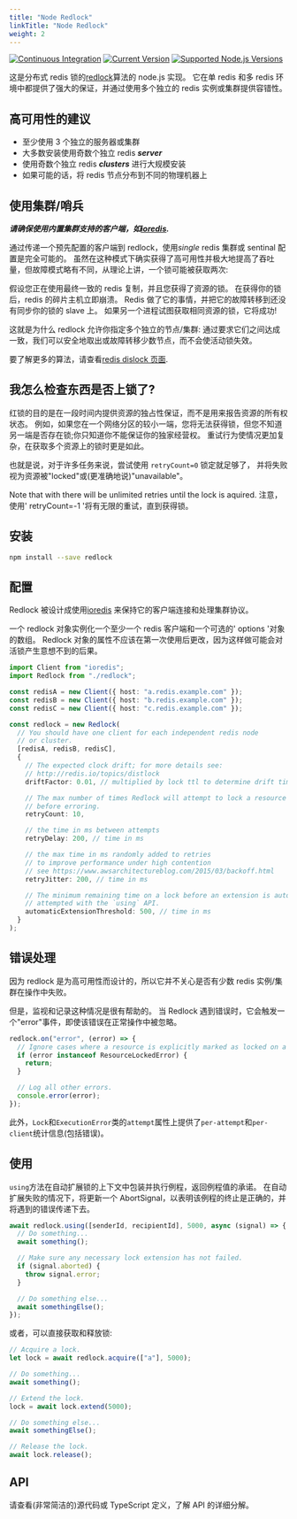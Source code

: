 ```yaml
---
title: "Node Redlock"
linkTitle: "Node Redlock"
weight: 2
---
```


[![Continuous Integration](https://github.com/mike-marcacci/node-redlock/workflows/Continuous%20Integration/badge.svg)](https://github.com/mike-marcacci/node-redlock/actions/workflows/ci.yml)
[![Current Version](https://badgen.net/npm/v/redlock)](https://npm.im/redlock)
[![Supported Node.js Versions](https://badgen.net/npm/node/redlock)](https://npm.im/redlock)

这是分布式 redis 锁的[redlock](http://redis.io/topics/distlock)算法的 node.js 实现。
它在单 redis 和多 redis 环境中都提供了强大的保证，并通过使用多个独立的 redis 实例或集群提供容错性。

## 高可用性的建议

- 至少使用 3 个独立的服务器或集群
- 大多数安装使用奇数个独立 redis **_server_**
- 使用奇数个独立 redis **_clusters_** 进行大规模安装
- 如果可能的话，将 redis 节点分布到不同的物理机器上

## 使用集群/哨兵

**_请确保使用内置集群支持的客户端，如[ioredis](https://github.com/luin/ioredis)._**

通过传递一个预先配置的客户端到 redlock，使用*single* redis 集群或 sentinal 配置是完全可能的。
虽然在这种模式下确实获得了高可用性并极大地提高了吞吐量，但故障模式略有不同，从理论上讲，一个锁可能被获取两次:

假设您正在使用最终一致的 redis 复制，并且您获得了资源的锁。
在获得你的锁后，redis 的碎片主机立即崩溃。
Redis 做了它的事情，并把它的故障转移到还没有同步你的锁的 slave 上。
如果另一个进程试图获取相同资源的锁，它将成功!

这就是为什么 redlock 允许你指定多个独立的节点/集群:
通过要求它们之间达成一致，我们可以安全地取出或故障转移少数节点，而不会使活动锁失效。

要了解更多的算法，请查看[redis dislock 页面](http://redis.io/topics/distlock).

## 我怎么检查东西是否上锁了?

红锁的目的是在一段时间内提供资源的独占性保证，而不是用来报告资源的所有权状态。
例如，如果您在一个网络分区的较小一端，您将无法获得锁，但您不知道另一端是否存在锁;你只知道你不能保证你的独家经营权。
重试行为使情况更加复杂，在获取多个资源上的锁时更是如此。

也就是说，对于许多任务来说，尝试使用 `retryCount=0` 锁定就足够了， 并将失败视为资源被"locked"或(更准确地说)"unavailable"。

Note that with there will be unlimited retries until the lock is aquired.
注意，使用' retryCount=-1 '将有无限的重试，直到获得锁。

## 安装

```bash
npm install --save redlock
```

## 配置

Redlock 被设计成使用[ioredis](https://github.com/luin/ioredis) 来保持它的客户端连接和处理集群协议。

一个 redlock 对象实例化一个至少一个 redis 客户端和一个可选的' options '对象的数组。
Redlock 对象的属性不应该在第一次使用后更改，因为这样做可能会对活锁产生意想不到的后果。

```ts
import Client from "ioredis";
import Redlock from "./redlock";

const redisA = new Client({ host: "a.redis.example.com" });
const redisB = new Client({ host: "b.redis.example.com" });
const redisC = new Client({ host: "c.redis.example.com" });

const redlock = new Redlock(
  // You should have one client for each independent redis node
  // or cluster.
  [redisA, redisB, redisC],
  {
    // The expected clock drift; for more details see:
    // http://redis.io/topics/distlock
    driftFactor: 0.01, // multiplied by lock ttl to determine drift time

    // The max number of times Redlock will attempt to lock a resource
    // before erroring.
    retryCount: 10,

    // the time in ms between attempts
    retryDelay: 200, // time in ms

    // the max time in ms randomly added to retries
    // to improve performance under high contention
    // see https://www.awsarchitectureblog.com/2015/03/backoff.html
    retryJitter: 200, // time in ms

    // The minimum remaining time on a lock before an extension is automatically
    // attempted with the `using` API.
    automaticExtensionThreshold: 500, // time in ms
  }
);
```

## 错误处理

因为 redlock 是为高可用性而设计的，所以它并不关心是否有少数 redis 实例/集群在操作中失败。

但是，监视和记录这种情况是很有帮助的。
当 Redlock 遇到错误时，它会触发一个"error"事件，即使该错误在正常操作中被忽略。

```ts
redlock.on("error", (error) => {
  // Ignore cases where a resource is explicitly marked as locked on a client.
  if (error instanceof ResourceLockedError) {
    return;
  }

  // Log all other errors.
  console.error(error);
});
```

此外，`Lock`和`ExecutionError`类的`attempt`属性上提供了`per-attempt`和`per-client`统计信息(包括错误)。

## 使用

`using`方法在自动扩展锁的上下文中包装并执行例程，返回例程值的承诺。
在自动扩展失败的情况下，将更新一个 AbortSignal，以表明该例程的终止是正确的，并将遇到的错误传递下去。

```ts
await redlock.using([senderId, recipientId], 5000, async (signal) => {
  // Do something...
  await something();

  // Make sure any necessary lock extension has not failed.
  if (signal.aborted) {
    throw signal.error;
  }

  // Do something else...
  await somethingElse();
});
```

或者，可以直接获取和释放锁:

```ts
// Acquire a lock.
let lock = await redlock.acquire(["a"], 5000);

// Do something...
await something();

// Extend the lock.
lock = await lock.extend(5000);

// Do something else...
await somethingElse();

// Release the lock.
await lock.release();
```

## API

请查看(非常简洁的)源代码或 TypeScript 定义，了解 API 的详细分解。
